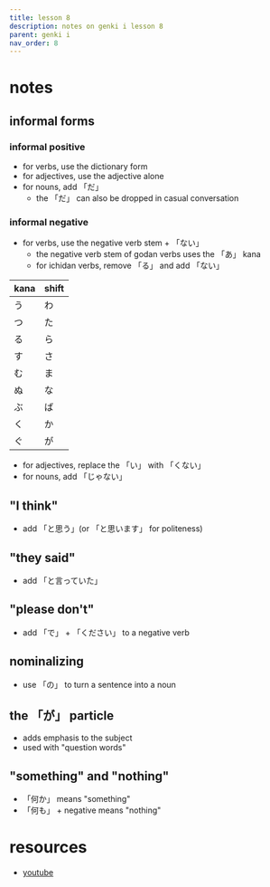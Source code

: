 ```yaml
---
title: lesson 8
description: notes on genki i lesson 8
parent: genki i
nav_order: 8
---
```

# notes
## informal forms
### informal positive
- for verbs, use the dictionary form
- for adjectives, use the adjective alone
- for nouns, add 「だ」
	- the 「だ」 can also be dropped in casual conversation
### informal negative
- for verbs, use the negative verb stem + 「ない」
	- the negative verb stem of godan verbs uses the 「あ」 kana
	- for ichidan verbs, remove 「る」 and add 「ない」

| kana | shift |
| ---- | ----- |
| う    | わ     |
| つ    | た     |
| る    | ら     |
| す    | さ     |
| む    | ま     |
| ぬ    | な     |
| ぶ    | ば     |
| く    | か     |
| ぐ    | が     |
- for adjectives, replace the 「い」 with 「くない」
- for nouns, add 「じゃない」
## "I think"
- add 「と思う」(or 「と思います」 for politeness)
## "they said"
- add 「と言っていた」
## "please don't"
- add 「で」 + 「ください」 to a negative verb
## nominalizing
- use 「の」 to turn a sentence into a noun
## the 「が」 particle
- adds emphasis to the subject
- used with "question words"
## "something" and "nothing"
- 「何か」 means "something"
- 「何も」 + negative means "nothing"
# resources
- [youtube](https://www.youtube.com/watch?v=c1R--xAXleo)